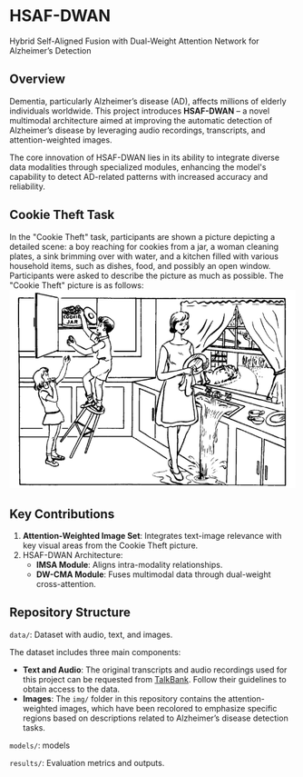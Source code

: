 # HSAF-DWAN

Hybrid Self-Aligned Fusion with Dual-Weight Attention Network for Alzheimer’s Detection

## Overview

Dementia, particularly Alzheimer’s disease (AD), affects millions of elderly individuals worldwide. This project introduces **HSAF-DWAN** – a novel multimodal architecture aimed at improving the automatic detection of Alzheimer’s disease by leveraging audio recordings, transcripts, and attention-weighted images.

The core innovation of HSAF-DWAN lies in its ability to integrate diverse data modalities through specialized modules, enhancing the model's capability to detect AD-related patterns with increased accuracy and reliability.

## Cookie Theft Task
In the "Cookie Theft" task, participants are shown a picture depicting a detailed scene: a boy reaching for cookies from a jar, a woman cleaning plates, a sink brimming over with water, and a kitchen filled with various household items, such as dishes, food, and possibly an open window. Participants were asked to describe the picture as much as possible. The "Cookie Theft" picture is as follows:
![The picture used for the Cookie Theft task](./data/images/cookie.png)
## Key Contributions

1. **Attention-Weighted Image Set**: Integrates text-image relevance with key visual areas from the Cookie Theft picture.
2. HSAF-DWAN Architecture:
   - **IMSA Module**: Aligns intra-modality relationships.
   - **DW-CMA Module**: Fuses multimodal data through dual-weight cross-attention.

## Repository Structure

`data/`: Dataset with audio, text, and images.

The dataset includes three main components:

- **Text and Audio**: The original transcripts and audio recordings used for this project can be requested from [TalkBank](https://talkbank.org/). Follow their guidelines to obtain access to the data.
- **Images**: The `img/` folder in this repository contains the attention-weighted images, which have been recolored to emphasize specific regions based on descriptions related to Alzheimer’s disease detection tasks.

`models/`: models

`results/`: Evaluation metrics and outputs.
